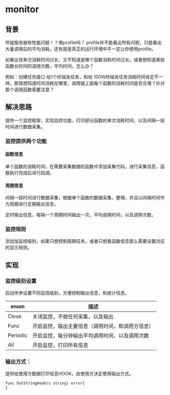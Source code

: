 # monitor
## 背景
怀疑服务器有性能问题！？用profile吗？ profile并不能看出所有问题，只能看出大量调用后的平均消耗。还有就是真正的运行环境中不一定让你使用profile。

如果出现单次消耗时间过长，又不知道是哪个函数消耗时间过长。或者想知道某些函数长时间的调用次数，平均时间。怎么办？

例如：创建任务接口 给1个终端发任务，和给 100W终端发任务消耗时间肯定不一样。那我想知道时间消耗在哪里，调用链上面每个函数的消耗时间是否合理？针对那个调用函数需要注意？

## 解决思路
提供一个监控框架，实现监控功能，打印部分函数的单次消耗时间，以及间隔一段时间进行数据采集。

### 监控提供两个功能
#### 函数信息
单个函数的消耗时间，在需要采集数据的函数中添加采集代码，进行采集信息，函数执行完成后进行回调。

#### 周期信息
间隔一段时间进行数据采集，根据单个函数的数据采集，整理，并且以间隔时间作为周期进行定期输出信息。

定时输出信息，每隔一个周期时间输出一次，平均调用时间，以及调用次数。

### 监控规则
添加加监控级别，如果只想控制周期任务，或者只想看函数信息那么需要设置对应的显示规则。

## 实现

### 监控级别设置
启动传参设置不同监控级别，方便控制输出信息，和统计信息。

enum|描述
|---|---|
Close|关闭监控，不做任何采集，以及输出
Func|开启监控，输出主要信息（调用时间，和调用方信息）
Periodic|开启监控，每分钟输出平均调用时间，以及调用次数
All|开启监控，打印所有信息


### 输出方式：
提供给使用方数据打印信息HOOK，由使用方决定使用输出方式。
```
func OutStringHook(s string) error{
}
```




